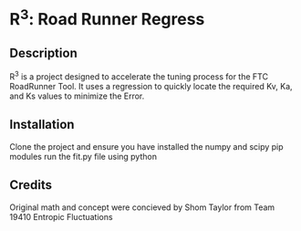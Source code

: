 # R<sup>3</sup>: Road Runner Regress

## Description

R<sup>3</sup> is a project designed to accelerate the tuning process for the FTC RoadRunner Tool. It uses a regression to quickly locate the required Kv, Ka, and Ks values to minimize the Error.

## Installation

Clone the project and ensure you have installed the numpy and scipy pip modules
run the fit.py file using python

## Credits

Original math and concept were concieved by Shom Taylor from Team 19410 Entropic Fluctuations
